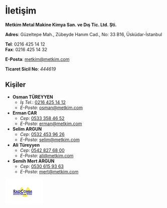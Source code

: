 # İletişim

**Metkim Metal Makine Kimya San. ve Dış Tic. Ltd. Şti.**

**Adres**: Güzeltepe Mah., Zübeyde Hanım Cad., No: 33 B16, Üsküdar-İstanbul

**Tel**: 0216 425 14 12  
**Fax**: 0216 425 14 32

**E-Posta**: <metkim@metkim.com>

**Ticaret Sicil No**: *444619*

## Kişiler

- **Osman TÜREYYEN**
  - *İş Tel.*: [0216 425 14 12](tel:+902164251412)
  - *E-Posta*: <osman@metkim.com>
- **Erman CAR**
  - *Cep*: [0533 358 46 52](tel:+905333584652)
  - *E-Posta*: <erman@metkim.com>
- **Selim ARGUN**
  - *Cep*: [0532 453 96 26](tel:+905324539626)
  - *E-Posta*: <selim@metkim.com>
- **Ali Türeyyen**
  - *Cep*: [0542 827 68 00](tel:+905428276800)
  - *E-Posta*: <ali@metkim.com>
- **Semih Mert ARGUN**
  - *Cep*: [0530 615 93 63](tel:+9005306159363)
  - *E-Posta*: <mert@metkim.com>

[![RadCom Logo](/images/radcom.jpg)](https://www.radcommsystems.com/)
